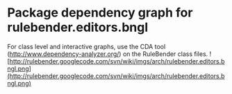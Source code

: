 # Package dependency graph for rulebender.editors.bngl #
For class level and interactive graphs, use the CDA tool (http://www.dependency-analyzer.org/) on the RuleBender class files.
![http://rulebender.googlecode.com/svn/wiki/imgs/arch/rulebender.editors.bngl.png](http://rulebender.googlecode.com/svn/wiki/imgs/arch/rulebender.editors.bngl.png)